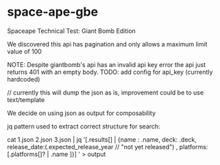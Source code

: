 # space-ape-gbe
Spaceape Technical Test: Giant Bomb Edition

We discovered this api has pagination and only allows a maximum limit value of 100



NOTE:
Despite giantbomb's api has an invalid api key error the api just returns 401 with an empty body.
TODO:
add config for api_key (currently hardcoded)


// currently this will dump the json as is, improvement could be to use text/template


We decide on using json as output for composability

jq pattern used to extract correct structure for search:

cat 1.json 2.json 3.json | jq  '[.results[] | {name : .name, deck: .deck, release_date:(.expected_release_year // "not yet released") , platforms: [.platforms[]? | .name ]}] ' > output